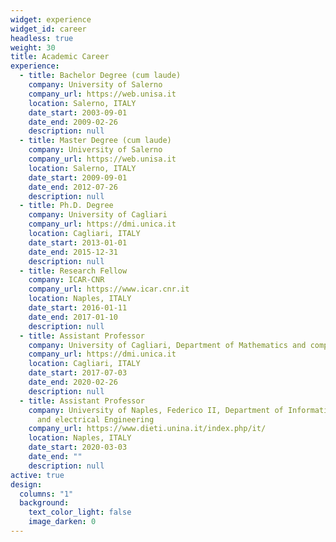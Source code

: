 ```yaml
---
widget: experience
widget_id: career
headless: true
weight: 30
title: Academic Career
experience:
  - title: Bachelor Degree (cum laude)
    company: University of Salerno
    company_url: https://web.unisa.it
    location: Salerno, ITALY
    date_start: 2003-09-01
    date_end: 2009-02-26
    description: null
  - title: Master Degree (cum laude)
    company: University of Salerno
    company_url: https://web.unisa.it
    location: Salerno, ITALY
    date_start: 2009-09-01
    date_end: 2012-07-26
    description: null
  - title: Ph.D. Degree
    company: University of Cagliari
    company_url: https://dmi.unica.it
    location: Cagliari, ITALY
    date_start: 2013-01-01
    date_end: 2015-12-31
    description: null
  - title: Research Fellow
    company: ICAR-CNR
    company_url: https://www.icar.cnr.it
    location: Naples, ITALY
    date_start: 2016-01-11
    date_end: 2017-01-10
    description: null
  - title: Assistant Professor
    company: University of Cagliari, Department of Mathematics and computer Sciences
    company_url: https://dmi.unica.it
    location: Cagliari, ITALY
    date_start: 2017-07-03
    date_end: 2020-02-26
    description: null
  - title: Assistant Professor
    company: University of Naples, Federico II, Department of Information Technology
      and electrical Engineering
    company_url: https://www.dieti.unina.it/index.php/it/
    location: Naples, ITALY
    date_start: 2020-03-03
    date_end: ""
    description: null
active: true
design:
  columns: "1"
  background:
    text_color_light: false
    image_darken: 0
---
```

